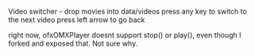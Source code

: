 Video switcher - drop movies into data/videos
press any key to switch to the next video
press left arrow to go back

right now, ofxOMXPlayer doesnt support stop() or play(), even though I forked and exposed that. Not sure why.
